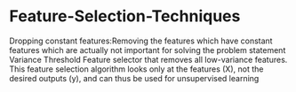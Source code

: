 # Feature-Selection-Techniques
Dropping constant features:Removing the features which have constant features which are actually not important
for solving the problem statement
Variance Threshold
Feature selector that removes all low-variance features.
This feature selection algorithm looks only at the features (X), not the desired outputs (y), and can thus be used for unsupervised learning
